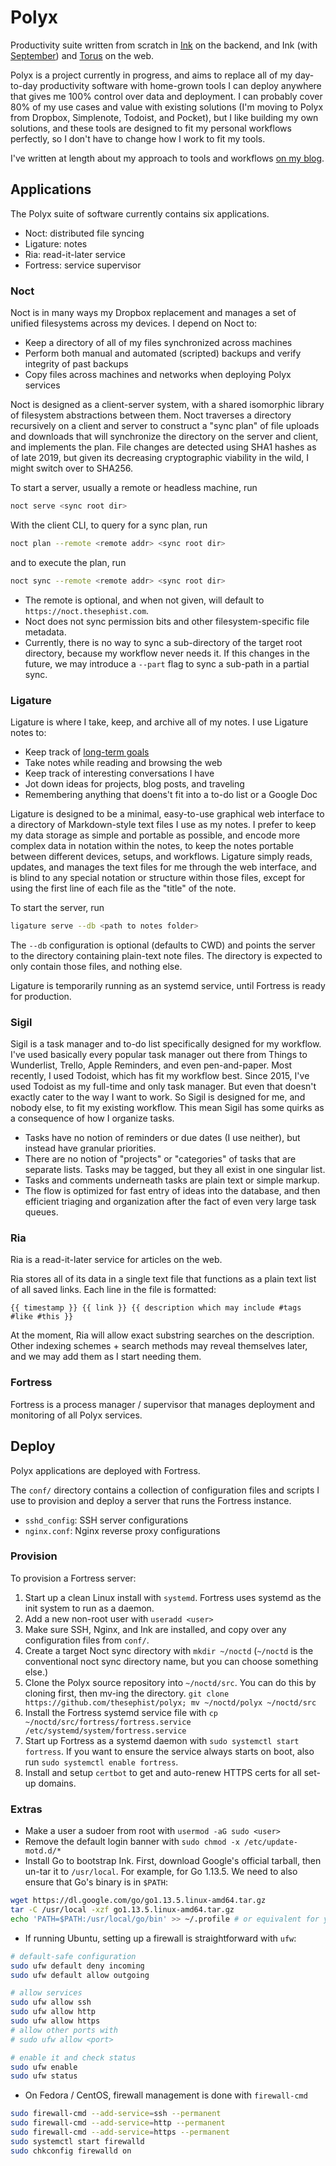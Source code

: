 # Polyx
Productivity suite written from scratch in [Ink](https://github.com/thesephist/ink) on the backend, and Ink (with [September](https://github.com/thesephist/september)) and [Torus](https://github.com/thesephist/torus) on the web.

Polyx is a project currently in progress, and aims to replace all of my day-to-day productivity software with home-grown tools I can deploy anywhere that gives me 100% control over data and deployment. I can probably cover 80% of my use cases and value with existing solutions (I'm moving to Polyx from Dropbox, Simplenote, Todoist, and Pocket), but I like building my own solutions, and these tools are designed to fit my personal workflows perfectly, so I don't have to change how I work to fit my tools.

I've written at length about my approach to tools and workflows [on my blog](https://thesephist.com/posts/tools/).

## Applications
The Polyx suite of software currently contains six applications.

- Noct: distributed file syncing
- Ligature: notes
- Ria: read-it-later service
- Fortress: service supervisor

### Noct
Noct is in many ways my Dropbox replacement and manages a set of unified filesystems across my devices. I depend on Noct to:

- Keep a directory of all of my files synchronized across machines
- Perform both manual and automated (scripted) backups and verify integrity of past backups
- Copy files across machines and networks when deploying Polyx services

Noct is designed as a client-server system, with a shared isomorphic library of filesystem abstractions between them. Noct traverses a directory recursively on a client and server to construct a "sync plan" of file uploads and downloads that will synchronize the directory on the server and client, and implements the plan. File changes are detected using SHA1 hashes as of late 2019, but given its decreasing cryptographic viability in the wild, I might switch over to SHA256.

To start a server, usually a remote or headless machine, run

```sh
noct serve <sync root dir>
```

With the client CLI, to query for a sync plan, run
```sh
noct plan --remote <remote addr> <sync root dir>
```
and to execute the plan, run
```sh
noct sync --remote <remote addr> <sync root dir>
```

- The remote is optional, and when not given, will default to `https://noct.thesephist.com`.
- Noct does not sync permission bits and other filesystem-specific file metadata.
- Currently, there is no way to sync a sub-directory of the target root directory, because my workflow never needs it. If this changes in the future, we may introduce a `--part` flag to sync a sub-path in a partial sync.

### Ligature
Ligature is where I take, keep, and archive all of my notes. I use Ligature notes to:

- Keep track of [long-term goals](https://linus.zone/goalpost)
- Take notes while reading and browsing the web
- Keep track of interesting conversations I have
- Jot down ideas for projects, blog posts, and traveling
- Remembering anything that doens't fit into a to-do list or a Google Doc

Ligature is designed to be a minimal, easy-to-use graphical web interface to a directory of Markdown-style text files I use as my notes. I prefer to keep my data storage as simple and portable as possible, and encode more complex data in notation within the notes, to keep the notes portable between different devices, setups, and workflows. Ligature simply reads, updates, and manages the text files for me through the web interface, and is blind to any special notation or structure within those files, except for using the first line of each file as the "title" of the note.

To start the server, run

```sh
ligature serve --db <path to notes folder>
```

The `--db` configuration is optional (defaults to CWD) and points the server to the directory containing plain-text note files. The directory is expected to only contain those files, and nothing else.

Ligature is temporarily running as an systemd service, until Fortress is ready for production.

### Sigil
Sigil is a task manager and to-do list specifically designed for my workflow. I've used basically every popular task manager out there from Things to Wunderlist, Trello, Apple Reminders, and even pen-and-paper. Most recently, I used Todoist, which has fit my workflow best. Since 2015, I've used Todoist as my full-time and only task manager. But even that doesn't exactly cater to the way I want to work. So Sigil is designed for me, and nobody else, to fit my existing workflow. This mean Sigil has some quirks as a consequence of how I organize tasks.

- Tasks have no notion of reminders or due dates (I use neither), but instead have granular priorities.
- There are no notion of "projects" or "categories" of tasks that are separate lists. Tasks may be tagged, but they all exist in one singular list.
- Tasks and comments underneath tasks are plain text or simple markup.
- The flow is optimized for fast entry of ideas into the database, and then efficient triaging and organization after the fact of even very large task queues.

### Ria
Ria is a read-it-later service for articles on the web.

Ria stores all of its data in a single text file that functions as a plain text list of all saved links. Each line in the file is formatted:

```
{{ timestamp }} {{ link }} {{ description which may include #tags #like #this }}
```

At the moment, Ria will allow exact substring searches on the description. Other indexing schemes + search methods may reveal themselves later, and we may add them as I start needing them.

### Fortress
Fortress is a process manager / supervisor that manages deployment and monitoring of all Polyx services.

## Deploy
Polyx applications are deployed with Fortress.

The `conf/` directory contains a collection of configuration files and scripts I use to provision and deploy a server that runs the Fortress instance.

- `sshd_config`: SSH server configurations
- `nginx.conf`: Nginx reverse proxy configurations

### Provision
To provision a Fortress server:

1. Start up a clean Linux install with `systemd`. Fortress uses systemd as the init system to run as a daemon.
2. Add a new non-root user with `useradd <user>`
3. Make sure SSH, Nginx, and Ink are installed, and copy over any configuration files from `conf/`.
4. Create a target Noct sync directory with `mkdir ~/noctd` (`~/noctd` is the conventional noct sync directory name, but you can choose something else.)
5. Clone the Polyx source repository into `~/noctd/src`. You can do this by cloning first, then mv-ing the directory. `git clone https://github.com/thesephist/polyx; mv ~/noctd/polyx ~/noctd/src`
6. Install the Fortress systemd service file with `cp ~/noctd/src/fortress/fortress.service /etc/systemd/system/fortress.service`
7. Start up Fortress as a systemd daemon with `sudo systemctl start fortress`. If you want to ensure the service always starts on boot, also run `sudo systemctl enable fortress`.
8. Install and setup `certbot` to get and auto-renew HTTPS certs for all set-up domains.

### Extras
- Make a user a sudoer from root with `usermod -aG sudo <user>`
- Remove the default login banner with `sudo chmod -x /etc/update-motd.d/*`
- Install Go to bootstrap Ink. First, download Google's official tarball, then un-tar it to `/usr/local`. For example, for Go 1.13.5. We need to also ensure that Go's binary is in `$PATH`:
```sh
wget https://dl.google.com/go/go1.13.5.linux-amd64.tar.gz
tar -C /usr/local -xzf go1.13.5.linux-amd64.tar.gz
echo 'PATH=$PATH:/usr/local/go/bin' >> ~/.profile # or equivalent for your shell
```
- If running Ubuntu, setting up a firewall is straightforward with `ufw`:
```sh
# default-safe configuration
sudo ufw default deny incoming
sudo ufw default allow outgoing

# allow services
sudo ufw allow ssh
sudo ufw allow http
sudo ufw allow https
# allow other ports with
# sudo ufw allow <port>

# enable it and check status
sudo ufw enable
sudo ufw status
```
- On Fedora / CentOS, firewall management is done with `firewall-cmd`
```sh
sudo firewall-cmd --add-service=ssh --permanent
sudo firewall-cmd --add-service=http --permanent
sudo firewall-cmd --add-service=https --permanent
sudo systemctl start firewalld
sudo chkconfig firewalld on
```
